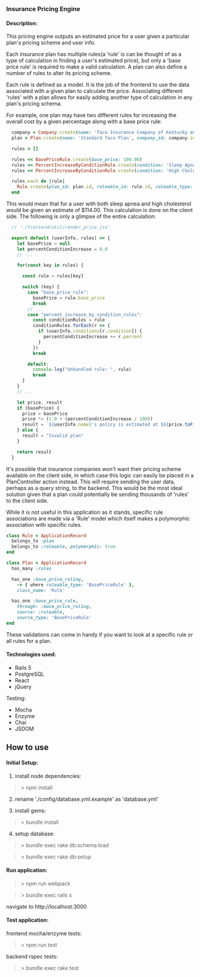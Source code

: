 ### Insurance Pricing Engine

#### Description:
This pricing engine outputs an estimated price for a user given a particular plan's pricing scheme and user info.

Each insurance plan has multiple rules(a 'rule' is can be thought of as a type of calculation in finding a user's estimated price), but only a 'base price rule' is required to make a valid calculation. A plan can also define a number of rules to alter its pricing scheme.

Each rule is defined as a model. It is the job of the frontend to use the data associated with a given plan to calculate the price. Associating different 'rules' with a plan allows for easily adding another type of calculation in any plan's pricing schema.

For example, one plan may have two different rules for
increasing the overall cost by a given percentage along with a base price rule:
```ruby
  company = Company.create(name: 'Taco Insurance Company of Kentucky and Lower Europe')
  plan = Plan.create(name: 'Standard Taco Plan', company_id: company.id)

  rules = []

  rules << BasePriceRule.create(base_price: 100.00)
  rules << PercentIncreaseByConditionRule.create(condition: 'Sleep Apnea', percent: 6.00)
  rules << PercentIncreaseByConditionRule.create(condition: 'High Cholesterol', percent: 8.00)

  rules.each do |rule|
    Rule.create(plan_id: plan.id, ruleable_id: rule.id, ruleable_type: rule.class.name)
  end
```

This would mean that for a user with both sleep apnea and high cholesterol would be given an estimate of $114.00. This calculation is done on the client side. The following is only a glimpse of the entire calculation:

```javascript
  // './frontend/util/render_price.jsx'

  export default (userInfo, rules) => {
    let basePrice = null
    let percentConditionIncrease = 0.0
    // ...

    for(const key in rules) {

      const rule = rules[key]

      switch (key) {
        case "base_price_rule":
          basePrice = rule.base_price
          break
        // ...
        case "percent_increase_by_condition_rules":
          const conditionRules = rule
          conditionRules.forEach(r => {
            if (userInfo.conditions[r.condition]) {
              percentConditionIncrease += r.percent
            }
          })
          break

        default:
          console.log("Unhandled rule: ", rule)
          break
      }
    }
    // ...

    let price, result
    if (basePrice) {
      price = basePrice
      price *= (1.0 + (percentConditionIncrease / 100))
      result = `${userInfo.name}'s policy is estimated at $${price.toFixed(2)}`
    } else {
      result = "Invalid plan"
    }

    return result
  }
  ```

It's possible that insurance companies won't want their pricing scheme available on the client side, in which case this logic can easily be placed in a PlanController action instead. This will require sending the user data, perhaps as a query string, to the backend. This would be the most ideal solution given that a plan could potentially be sending thousands of 'rules' to the client side.

While it is not useful in this application as it stands, specific rule associations are made via a 'Rule' model which itself makes a polymorphic association with specific rules.

```ruby
class Rule < ApplicationRecord
  belongs_to :plan
  belongs_to :ruleable, polymorphic: true
end

class Plan < ApplicationRecord
  has_many :rules

  has_one :base_price_ruling,
    -> { where ruleable_type: 'BasePriceRule' },
    class_name: 'Rule'

  has_one :base_price_rule,
    through: :base_price_ruling,
    source: :ruleable,
    source_type: 'BasePriceRule'
end
```

These validations can come in handy if you want to look at a specific rule or all rules for a plan.

#### Technologies used:
- Rails 5
- PostgreSQL
- React
- jQuery

Testing:
- Mocha
- Enzyme
- Chai
- JSDOM

## How to use
#### Initial Setup:

  1) install node dependencies:
  >\> npm install

  2) rename './config/database.yml.example' as 'database.yml'

  3) install gems:
  >\> bundle install

  4) setup database:
  >\> bundle exec rake db:schema:load

  >\> bundle exec rake db:setup


#### Run application:
  >\> npm run webpack

  >\> bundle exec rails s

  navigate to http://localhost:3000



#### Test application:
  frontend mocha/enzyme tests:
  >\> npm run test

  backend rspec tests:
  >\> bundle exec rake test

